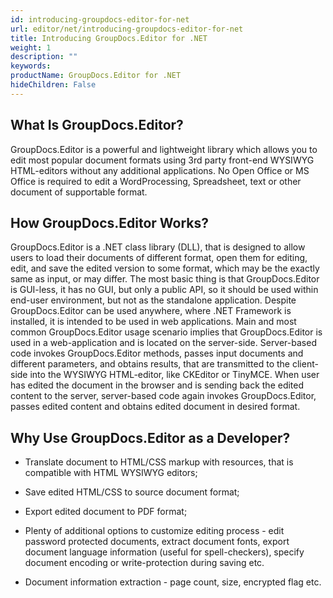 ```yaml
---
id: introducing-groupdocs-editor-for-net
url: editor/net/introducing-groupdocs-editor-for-net
title: Introducing GroupDocs.Editor for .NET
weight: 1
description: ""
keywords: 
productName: GroupDocs.Editor for .NET
hideChildren: False
---
```

## What Is GroupDocs.Editor?

GroupDocs.Editor is a powerful and lightweight library which allows you to edit most popular document formats using 3rd party front-end WYSIWYG HTML-editors without any additional applications. No Open Office or MS Office is required to edit a WordProcessing, Spreadsheet, text or other document of supportable format.

## How GroupDocs.Editor Works?

GroupDocs.Editor is a .NET class library (DLL), that is designed to allow users to load their documents of different format, open them for editing, edit, and save the edited version to some format, which may be the exactly same as input, or may differ. The most basic thing is that GroupDocs.Editor is GUI-less, it has no GUI, but only a public API, so it should be used within end-user environment, but not as the standalone application. Despite GroupDocs.Editor can be used anywhere, where .NET Framework is installed, it is intended to be used in web applications. Main and most common GroupDocs.Editor usage scenario implies that GroupDocs.Editor is used in a web-application and is located on the server-side. Server-based code invokes GroupDocs.Editor methods, passes input documents and different parameters, and obtains results, that are transmitted to the client-side into the WYSIWYG HTML-editor, like CKEditor or TinyMCE. When user has edited the document in the browser and is sending back the edited content to the server, server-based code again invokes GroupDocs.Editor, passes edited content and obtains edited document in desired format.

## Why Use GroupDocs.Editor as a Developer?

*   Translate document to HTML/CSS markup with resources, that is compatible with HTML WYSIWYG editors;
    
*   Save edited HTML/CSS to source document format;
    
*   Export edited document to PDF format;
    
*   Plenty of additional options to customize editing process - edit password protected documents, extract document fonts, export document language information (useful for spell-checkers), specify document encoding or write-protection during saving etc.
    
*   Document information extraction - page count, size, encrypted flag etc.
